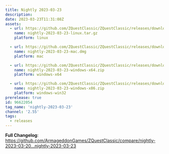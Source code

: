 ```yaml
---
title: Nightly 2023-03-23
description: 
date: 2023-03-23T11:31:08Z
assets: 
  - url: https://github.com/ZQuestClassic/ZQuestClassic/releases/download/nightly-2023-03-23/nightly-2023-03-23-linux.tar.gz
    name: nightly-2023-03-23-linux.tar.gz
    platform: linux

  - url: https://github.com/ZQuestClassic/ZQuestClassic/releases/download/nightly-2023-03-23/nightly-2023-03-23-mac.dmg
    name: nightly-2023-03-23-mac.dmg
    platform: mac

  - url: https://github.com/ZQuestClassic/ZQuestClassic/releases/download/nightly-2023-03-23/nightly-2023-03-23-windows-x64.zip
    name: nightly-2023-03-23-windows-x64.zip
    platform: windows-x64

  - url: https://github.com/ZQuestClassic/ZQuestClassic/releases/download/nightly-2023-03-23/nightly-2023-03-23-windows-x86.zip
    name: nightly-2023-03-23-windows-x86.zip
    platform: windows-win32
prerelease: true
id: 96622054
tag_name: 'nightly-2023-03-23'
channel: '2.55'
tags:
  - releases
---
```


**Full Changelog**: https://github.com/ArmageddonGames/ZQuestClassic/compare/nightly-2023-03-20...nightly-2023-03-23
